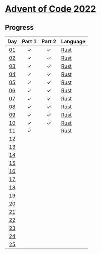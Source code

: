 # [Advent of Code 2022](https://adventofcode.com/2022)

## Progress

| Day  | Part 1 | Part 2 | Language |
| :--: | :----: | :----: | :------- |
| [01] |   ✓    |   ✓    | [Rust]   |
| [02] |   ✓    |   ✓    | [Rust]   |
| [03] |   ✓    |   ✓    | [Rust]   |
| [04] |   ✓    |   ✓    | [Rust]   |
| [05] |   ✓    |   ✓    | [Rust]   |
| [06] |   ✓    |   ✓    | [Rust]   |
| [07] |   ✓    |   ✓    | [Rust]   |
| [08] |   ✓    |   ✓    | [Rust]   |
| [09] |   ✓    |   ✓    | [Rust]   |
| [10] |   ✓    |   ✓    | [Rust]   |
| [11] |   ✓    |        | [Rust]   |
| [12] |        |        |          |
| [13] |        |        |          |
| [14] |        |        |          |
| [15] |        |        |          |
| [16] |        |        |          |
| [17] |        |        |          |
| [18] |        |        |          |
| [19] |        |        |          |
| [20] |        |        |          |
| [21] |        |        |          |
| [22] |        |        |          |
| [23] |        |        |          |
| [24] |        |        |          |
| [25] |        |        |          |

<!-- links -->

[rust]: https://www.rust-lang.org
[01]: day-01/
[02]: day-02/
[03]: day-03/
[04]: day-04/
[05]: day-05/
[06]: day-06/
[07]: day-07/
[08]: day-08/
[09]: day-09/
[10]: day-10/
[11]: day-11/
[12]: day-12/
[13]: day-13/
[14]: day-14/
[15]: day-15/
[16]: day-16/
[17]: day-17/
[18]: day-18/
[19]: day-19/
[20]: day-20/
[21]: day-21/
[22]: day-22/
[23]: day-23/
[24]: day-24/
[25]: day-25/
